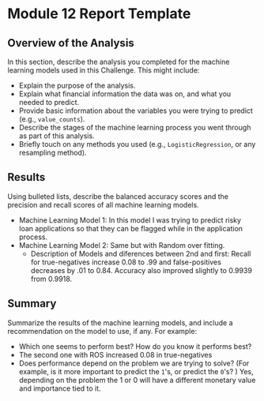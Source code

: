# Module 12 Report Template

## Overview of the Analysis

In this section, describe the analysis you completed for the machine learning models used in this Challenge. This might include:

* Explain the purpose of the analysis.
* Explain what financial information the data was on, and what you needed to predict.
* Provide basic information about the variables you were trying to predict (e.g., `value_counts`).
* Describe the stages of the machine learning process you went through as part of this analysis.
* Briefly touch on any methods you used (e.g., `LogisticRegression`, or any resampling method).

## Results

Using bulleted lists, describe the balanced accuracy scores and the precision and recall scores of all machine learning models.

* Machine Learning Model 1: In this model I was trying to predict risky loan applications so that they can be flagged while in the application process. 
* Machine Learning Model 2: Same but with Random over fitting. 
  * Description of Models and diferences between 2nd and first: Recall for true-negatives increase 0.08 to .99 and false-positives decreases by .01 to 0.84. Accuracy also improved slightly to 0.9939 from 0.9918.

## Summary

Summarize the results of the machine learning models, and include a recommendation on the model to use, if any. For example:
* Which one seems to perform best? How do you know it performs best?
* The second one with ROS increased 0.08 in true-negatives
* Does performance depend on the problem we are trying to solve? (For example, is it more important to predict the `1`'s, or predict the `0`'s? )
Yes, depending on the problem the 1 or 0 will have a different monetary value and importance tied to it. 
